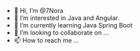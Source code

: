 - 👋 Hi, I’m @7Nora
- 👀 I’m interested in Java and Angular.
- 🌱 I’m currently learning Java Spring Boot
- 💞️ I’m looking to collaborate on ...
- 📫 How to reach me ...

<!---
7Nora/7Nora is a ✨ special ✨ repository because its `README.md` (this file) appears on your GitHub profile.
You can click the Preview link to take a look at your changes.
--->

